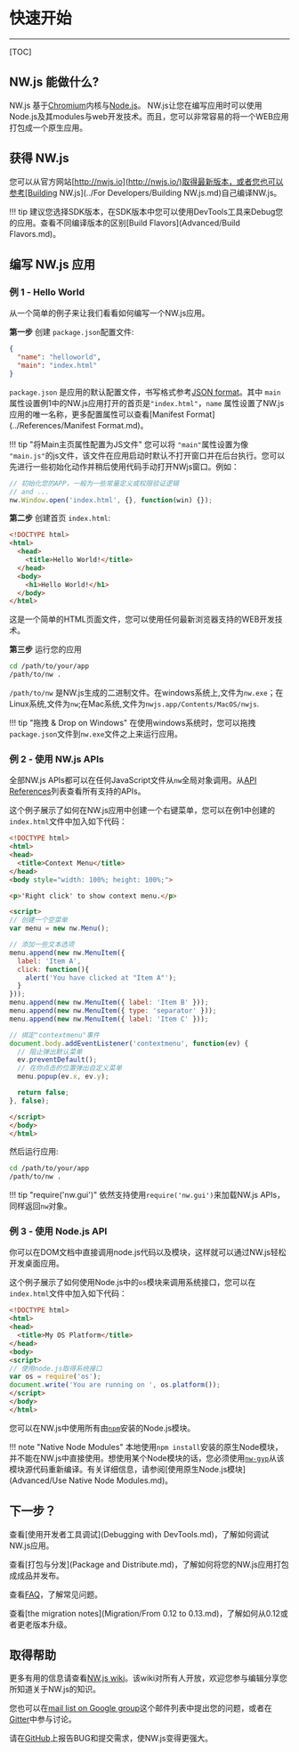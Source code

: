 # 快速开始
---

[TOC]

## NW.js 能做什么?
NW.js 基于[Chromium](http://www.chromium.org)内核与[Node.js](http://nodejs.org/)。
NW.js让您在编写应用时可以使用Node.js及其modules与web开发技术。而且，您可以非常容易的将一个WEB应用打包成一个原生应用。

## 获得 NW.js

您可以从官方网站[http://nwjs.io](http://nwjs.io/)取得最新版本，或者您也可以参考[Building NW.js](../For Developers/Building NW.js.md)自己编译NW.js。

!!! tip
    建议您选择SDK版本，在SDK版本中您可以使用DevTools工具来Debug您的应用。查看不同编译版本的区别[Build Flavors](Advanced/Build Flavors.md)。

## 编写 NW.js 应用

### 例 1 - Hello World

从一个简单的例子来让我们看看如何编写一个NW.js应用。

**第一步** 创建 `package.json`配置文件:

```json
{
  "name": "helloworld",
  "main": "index.html"
}
```

`package.json` 是应用的默认配置文件，书写格式参考[JSON format](http://www.json.org/)。其中 `main` 属性设置例1中的NW.js应用打开的首页是`"index.html"`，`name` 属性设置了NW.js应用的唯一名称，更多配置属性可以查看[Manifest Format](../References/Manifest Format.md)。

!!! tip "将Main主页属性配置为JS文件"
    您可以将 `"main"`属性设置为像 `"main.js"`的js文件，该文件在应用启动时默认不打开窗口并在后台执行。您可以先进行一些初始化动作并稍后使用代码手动打开NWjs窗口。例如：
    
```javascript
// 初始化您的APP，一般为一些常量定义或权限验证逻辑
// and ...
nw.Window.open('index.html', {}, function(win) {});
```

**第二步** 创建首页 `index.html`:

```html
<!DOCTYPE html>
<html>
  <head>
    <title>Hello World!</title>
  </head>
  <body>
    <h1>Hello World!</h1>
  </body>
</html>
```

这是一个简单的HTML页面文件，您可以使用任何最新浏览器支持的WEB开发技术。

**第三步** 运行您的应用

```bash
cd /path/to/your/app
/path/to/nw .
```

`/path/to/nw` 是NW.js生成的二进制文件。在windows系统上,文件为`nw.exe`；在Linux系统,文件为`nw`;在Mac系统,文件为`nwjs.app/Contents/MacOS/nwjs`.

!!! tip "拖拽 &amp; Drop on Windows"
    在使用windows系统时，您可以拖拽`package.json`文件到`nw.exe`文件之上来运行应用。

### 例 2 - 使用 NW.js APIs

全部NW.js APIs都可以在任何JavaScript文件从`nw`全局对象调用。从[API References](../index.md#references)列表查看所有支持的APIs。

这个例子展示了如何在NW.js应用中创建一个右键菜单，您可以在例1中创建的`index.html`文件中加入如下代码：

```html
<!DOCTYPE html>
<html>
<head>
  <title>Context Menu</title>
</head>
<body style="width: 100%; height: 100%;">

<p>'Right click' to show context menu.</p>

<script>
// 创建一个空菜单
var menu = new nw.Menu();

// 添加一些文本选项
menu.append(new nw.MenuItem({
  label: 'Item A',
  click: function(){
    alert('You have clicked at "Item A"');
  }
}));
menu.append(new nw.MenuItem({ label: 'Item B' }));
menu.append(new nw.MenuItem({ type: 'separator' }));
menu.append(new nw.MenuItem({ label: 'Item C' }));

// 绑定"contextmenu"事件
document.body.addEventListener('contextmenu', function(ev) {
  // 阻止弹出默认菜单
  ev.preventDefault();
  // 在你点击的位置弹出自定义菜单
  menu.popup(ev.x, ev.y);

  return false;
}, false);

</script>  
</body>
</html>
```

然后运行应用:
```bash
cd /path/to/your/app
/path/to/nw .
```

!!! tip "require('nw.gui')"
	依然支持使用`require('nw.gui')`来加载NW.js APIs，同样返回`nw`对象。

### 例 3 - 使用 Node.js API

你可以在DOM文档中直接调用node.js代码以及模块，这样就可以通过NW.js轻松开发桌面应用。

这个例子展示了如何使用Node.js中的`os`模块来调用系统接口，您可以在`index.html`文件中加入如下代码：

```html
<!DOCTYPE html>
<html>
<head>
  <title>My OS Platform</title>
</head>
<body>
<script>
// 使用node.js取得系统接口
var os = require('os');
document.write('You are running on ', os.platform());
</script>
</body>
</html>
```

您可以在NW.js中使用所有由[`npm`](https://www.npmjs.com/)安装的Node.js模块。

!!! note "Native Node Modules"
    本地使用`npm install`安装的原生Node模块，并不能在NW.js中直接使用。想使用某个Node模块的话，您必须使用[`nw-gyp`](https://github.com/nwjs/nw-gyp)从该模块源代码重新编译。有关详细信息，请参阅[使用原生Node.js模块](Advanced/Use Native Node Modules.md)。

## 下一步？

查看[使用开发者工具调试](Debugging with DevTools.md)，了解如何调试NW.js应用。

查看[打包与分发](Package and Distribute.md)，了解如何将您的NW.js应用打包成成品并发布。

查看[FAQ](FAQ.md)，了解常见问题。

查看[the migration notes](Migration/From 0.12 to 0.13.md)，了解如何从0.12或者更老版本升级。

## 取得帮助

更多有用的信息请查看[NW.js wiki](https://github.com/nwjs/nw.js/wiki)。该wiki对所有人开放，欢迎您参与编辑分享您所知道关于NW.js的知识。

您也可以在[mail list on Google group](https://groups.google.com/forum/#!forum/nwjs-general)这个邮件列表中提出您的问题，或者在[Gitter](https://gitter.im/nwjs/nw.js)中参与讨论。

请在[GitHub](https://github.com/nwjs/nw.js/issues)上报告BUG和提交需求，使NW.js变得更强大。